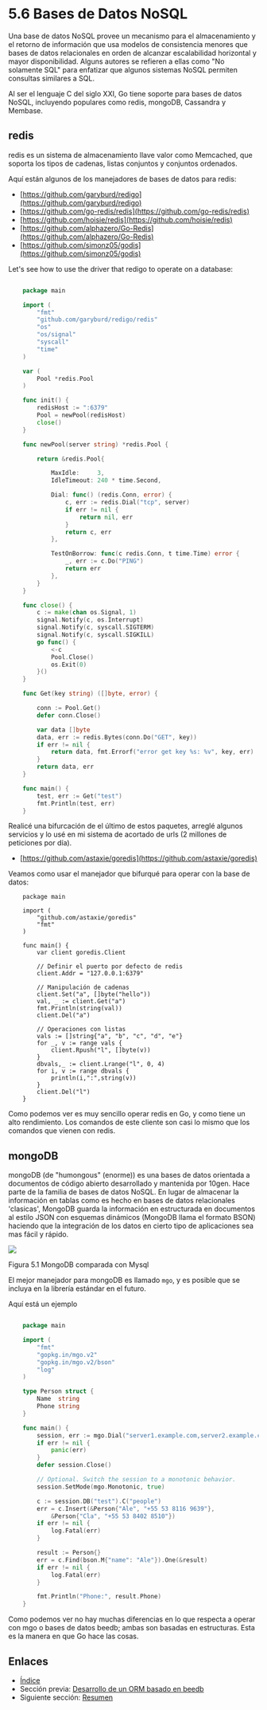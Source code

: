 # 5.6 Bases de Datos NoSQL

Una base de datos NoSQL provee un mecanismo para el almacenamiento y el retorno de información que usa modelos de consistencia menores que bases de datos relacionales en orden de alcanzar escalabilidad horizontal y mayor disponibilidad. Alguns autores se refieren a ellas como "No solamente SQL" para enfatizar que algunos sistemas NoSQL permiten consultas similares a SQL.

Al ser el lenguaje C del siglo XXI, Go tiene soporte para bases de datos NoSQL, incluyendo populares como redis, mongoDB, Cassandra y Membase.

## redis

redis es un sistema de almacenamiento llave valor como Memcached, que soporta los tipos de  cadenas, listas conjuntos y conjuntos ordenados.

Aquí están algunos de los manejadores de bases de datos para redis:
- [https://github.com/garyburd/redigo](https://github.com/garyburd/redigo)
- [https://github.com/go-redis/redis](https://github.com/go-redis/redis)
- [https://github.com/hoisie/redis](https://github.com/hoisie/redis)
- [https://github.com/alphazero/Go-Redis](https://github.com/alphazero/Go-Redis)
- [https://github.com/simonz05/godis](https://github.com/simonz05/godis)

Let's see how to use the driver that redigo to operate on a database:

```Go

	package main

	import (
		"fmt"
		"github.com/garyburd/redigo/redis"
		"os"
    	"os/signal"
		"syscall"
		"time"
	)

	var (
		Pool *redis.Pool
	)

	func init() {
		redisHost := ":6379"
		Pool = newPool(redisHost)
		close()
	}

	func newPool(server string) *redis.Pool {

		return &redis.Pool{

			MaxIdle:     3,
			IdleTimeout: 240 * time.Second,

			Dial: func() (redis.Conn, error) {
				c, err := redis.Dial("tcp", server)
				if err != nil {
					return nil, err
				}
				return c, err
			},

			TestOnBorrow: func(c redis.Conn, t time.Time) error {
				_, err := c.Do("PING")
				return err
			},
		}
	}

	func close() {
		c := make(chan os.Signal, 1)
		signal.Notify(c, os.Interrupt)
		signal.Notify(c, syscall.SIGTERM)
		signal.Notify(c, syscall.SIGKILL)
		go func() {
			<-c
			Pool.Close()
			os.Exit(0)
		}()
	}

	func Get(key string) ([]byte, error) {

		conn := Pool.Get()
		defer conn.Close()

		var data []byte
		data, err := redis.Bytes(conn.Do("GET", key))
		if err != nil {
			return data, fmt.Errorf("error get key %s: %v", key, err)
		}
		return data, err
	}

	func main() {
		test, err := Get("test")
		fmt.Println(test, err)
	}

```

Realicé una bifurcación de el último de estos paquetes, arreglé algunos servicios y lo usé en mi sistema de acortado de urls (2 millones de peticiones por día).

- [https://github.com/astaxie/goredis](https://github.com/astaxie/goredis)

Veamos como usar el manejador que bifurqué para operar con la base de datos:
```
	package main

	import (
		"github.com/astaxie/goredis"
		"fmt"
	)

	func main() {
		var client goredis.Client

		// Definir el puerto por defecto de redis
		client.Addr = "127.0.0.1:6379"

		// Manipulación de cadenas
		client.Set("a", []byte("hello"))
		val, _ := client.Get("a")
		fmt.Println(string(val))
		client.Del("a")

		// Operaciones con listas
		vals := []string{"a", "b", "c", "d", "e"}
		for _, v := range vals {
			client.Rpush("l", []byte(v))
		}
		dbvals,_ := client.Lrange("l", 0, 4)
		for i, v := range dbvals {
			println(i,":",string(v))
		}
		client.Del("l")
	}
```
Como podemos ver es muy sencillo operar redis en Go, y como tiene un alto rendimiento. Los comandos de este cliente son casi lo mismo que los comandos que vienen con redis.

## mongoDB

mongoDB (de "humongous" (enorme))  es una bases de datos orientada a documentos de código abierto desarrollado y mantenida por 10gen. Hace parte de la familia de bases de datos NoSQL. En lugar de almacenar la información en tablas como es hecho en bases de datos relacionales 'clasicas', MongoDB guarda la información en estructurada en documentos al estilo JSON con esquemas dinámicos (MongoDB llama el formato BSON) haciendo que la integración de los datos en cierto tipo de aplicaciones sea mas fácil y rápido.

![](images/5.6.mongodb.png?raw=true)

Figura 5.1 MongoDB comparada con Mysql

El mejor manejador para mongoDB es llamado `mgo`, y es posible que se incluya en la librería estándar en el futuro.

Aquí está un ejemplo
```Go

	package main

	import (
		"fmt"
		"gopkg.in/mgo.v2"
		"gopkg.in/mgo.v2/bson"
		"log"
	)

	type Person struct {
		Name  string
		Phone string
	}

	func main() {
		session, err := mgo.Dial("server1.example.com,server2.example.com")
		if err != nil {
			panic(err)
		}
		defer session.Close()

		// Optional. Switch the session to a monotonic behavior.
		session.SetMode(mgo.Monotonic, true)

		c := session.DB("test").C("people")
		err = c.Insert(&Person{"Ale", "+55 53 8116 9639"},
			&Person{"Cla", "+55 53 8402 8510"})
		if err != nil {
			log.Fatal(err)
		}

		result := Person{}
		err = c.Find(bson.M{"name": "Ale"}).One(&result)
		if err != nil {
			log.Fatal(err)
		}

		fmt.Println("Phone:", result.Phone)
	}

```
Como podemos ver no hay muchas diferencias en lo que respecta a operar con mgo o bases de datos beedb; ambas son basadas en estructuras. Esta es la manera en que Go hace las cosas.

## Enlaces

- [Índice](preface.md)
- Sección previa: [Desarrollo de un ORM basado en beedb](05.5.md)
- Siguiente sección: [Resumen](05.7.md)
